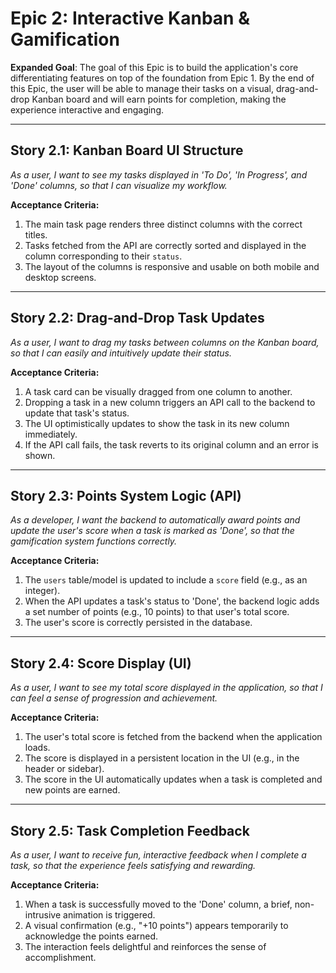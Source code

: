 # Epic 2: Interactive Kanban & Gamification
**Expanded Goal**: The goal of this Epic is to build the application's core differentiating features on top of the foundation from Epic 1. By the end of this Epic, the user will be able to manage their tasks on a visual, drag-and-drop Kanban board and will earn points for completion, making the experience interactive and engaging.

---
## **Story 2.1: Kanban Board UI Structure**
*As a user, I want to see my tasks displayed in 'To Do', 'In Progress', and 'Done' columns, so that I can visualize my workflow.*

**Acceptance Criteria:**
1.  The main task page renders three distinct columns with the correct titles.
2.  Tasks fetched from the API are correctly sorted and displayed in the column corresponding to their `status`.
3.  The layout of the columns is responsive and usable on both mobile and desktop screens.

---
## **Story 2.2: Drag-and-Drop Task Updates**
*As a user, I want to drag my tasks between columns on the Kanban board, so that I can easily and intuitively update their status.*

**Acceptance Criteria:**
1.  A task card can be visually dragged from one column to another.
2.  Dropping a task in a new column triggers an API call to the backend to update that task's status.
3.  The UI optimistically updates to show the task in its new column immediately.
4.  If the API call fails, the task reverts to its original column and an error is shown.

---
## **Story 2.3: Points System Logic (API)**
*As a developer, I want the backend to automatically award points and update the user's score when a task is marked as 'Done', so that the gamification system functions correctly.*

**Acceptance Criteria:**
1.  The `users` table/model is updated to include a `score` field (e.g., as an integer).
2.  When the API updates a task's status to 'Done', the backend logic adds a set number of points (e.g., 10 points) to that user's total score.
3.  The user's score is correctly persisted in the database.

---
## **Story 2.4: Score Display (UI)**
*As a user, I want to see my total score displayed in the application, so that I can feel a sense of progression and achievement.*

**Acceptance Criteria:**
1.  The user's total score is fetched from the backend when the application loads.
2.  The score is displayed in a persistent location in the UI (e.g., in the header or sidebar).
3.  The score in the UI automatically updates when a task is completed and new points are earned.

---
## **Story 2.5: Task Completion Feedback**
*As a user, I want to receive fun, interactive feedback when I complete a task, so that the experience feels satisfying and rewarding.*

**Acceptance Criteria:**
1.  When a task is successfully moved to the 'Done' column, a brief, non-intrusive animation is triggered.
2.  A visual confirmation (e.g., "+10 points") appears temporarily to acknowledge the points earned.
3.  The interaction feels delightful and reinforces the sense of accomplishment.

